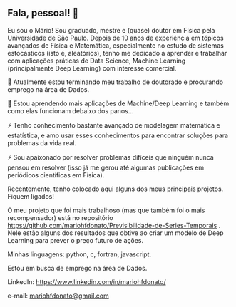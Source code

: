 ## Fala, pessoal! 👋

Eu sou o Mário! Sou graduado, mestre e (quase) doutor em Física pela Universidade de São Paulo. Depois de 10 anos de experiência em tópicos avançados de Física e Matemática, especialmente no estudo de sistemas estocásticos (isto é, aleatórios), tenho me dedicado a aprender e trabalhar com aplicações práticas de Data Science, Machine Learning (principalmente Deep Learning) com interesse comercial. 

🔭 Atualmente estou terminando meu trabalho de doutorado e procurando emprego na área de Dados.

🌱 Estou aprendendo mais aplicações de Machine/Deep Learning e também como elas funcionam debaixo dos panos...

⚡ Tenho conhecimento bastante avançado de modelagem matemática e estatística, e amo usar esses conhecimentos para encontrar soluções para problemas da vida real.

⚡ Sou apaixonado por resolver problemas difíceis que ninguém nunca pensou em resolver (isso já me gerou até algumas publicações em periódicos científicas em Física).

Recentemente, tenho colocado aqui alguns dos meus principais projetos. Fiquem ligados!

O meu projeto que foi mais trabalhoso (mas que também foi o mais recompensador) está no repositório https://github.com/mariohfdonato/Previsibilidade-de-Series-Temporais .
Nele estão alguns dos resultados que obtive ao criar um modelo de Deep Learning para prever o preço futuro de ações.

Minhas linguagens: python, c, fortran, javascript.

Estou em busca de emprego na área de Dados.

LinkedIn: https://www.linkedin.com/in/mariohfdonato/

e-mail: mariohfdonato@gmail.com
<!--
**mariohfdonato/mariohfdonato** is a ✨ _special_ ✨ repository because its `README.md` (this file) appears on your GitHub profile.

Here are some ideas to get you started:

- 🔭 I’m currently working on ...
- 🌱 I’m currently learning ...
- 👯 I’m looking to collaborate on ...
- 🤔 I’m looking for help with ...
- 💬 Ask me about ...
- 📫 How to reach me: ...
- 😄 Pronouns: ...
- ⚡ Fun fact: ...
-->
